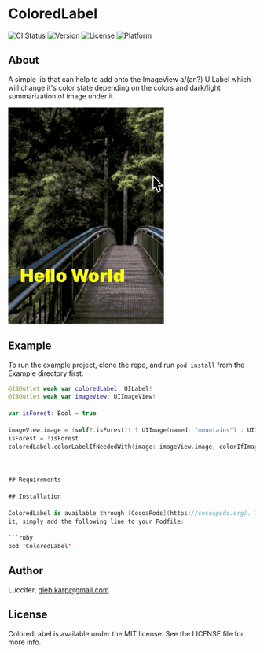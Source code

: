 # ColoredLabel

[![CI Status](https://img.shields.io/travis/Luccifer/ColoredLabel.svg?style=flat)](https://travis-ci.org/Luccifer/ColoredLabel)
[![Version](https://img.shields.io/cocoapods/v/ColoredLabel.svg?style=flat)](https://cocoapods.org/pods/ColoredLabel)
[![License](https://img.shields.io/cocoapods/l/ColoredLabel.svg?style=flat)](https://cocoapods.org/pods/ColoredLabel)
[![Platform](https://img.shields.io/cocoapods/p/ColoredLabel.svg?style=flat)](https://cocoapods.org/pods/ColoredLabel)

## About
A simple lib that can help to add onto the ImageView a/(an?) UILabel which will change it's color state depending on the colors and dark/light summarization of image under it

![GIF](https://github.com/Luccifer/ColoredLabel/blob/master/example2.gif)


## Example

To run the example project, clone the repo, and run `pod install` from the Example directory first.

```swift
@IBOutlet weak var coloredLabel: UILabel!
@IBOutlet weak var imageView: UIImageView!

var isForest: Bool = true

imageView.image = (self?.isForest)! ? UIImage(named: "mountains") : UIImage(named: "forest")
isForest = !isForest
coloredLabel.colorLabelIfNeededWith(image: imageView.image, colorIfImageIsLight: .black, colorIfImageIsDark: .yellow, lightThreshhold: 0.5)



## Requirements

## Installation

ColoredLabel is available through [CocoaPods](https://cocoapods.org). To install
it, simply add the following line to your Podfile:

```ruby
pod 'ColoredLabel'
```

## Author

Luccifer, gleb.karp@gmail.com

## License

ColoredLabel is available under the MIT license. See the LICENSE file for more info.
